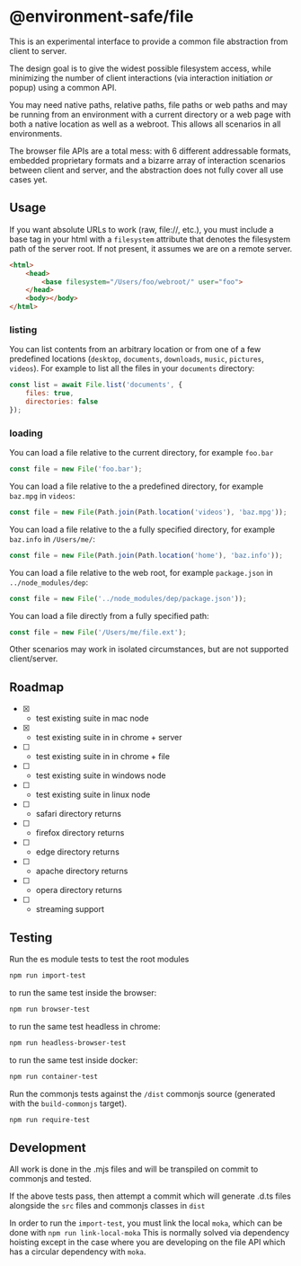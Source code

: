 @environment-safe/file
======================
This is an experimental interface to provide a common file abstraction from client to server.

The design goal is to give the widest possible filesystem access, while minimizing the number of client interactions (via interaction initiation *or* popup) using a common API.

You may need native paths, relative paths, file paths or web paths and may be running from an environment with a current directory or a web page with both a native location as well as a webroot. This allows all scenarios in all environments.

The browser file APIs are a total mess: with 6 different addressable formats, embedded proprietary formats and a bizarre array of interaction scenarios between client and server, and the abstraction does not fully cover all use cases yet.

Usage
-----

If you want absolute URLs to work (raw, file://, etc.), you must include a base tag in your html with a `filesystem` attribute that denotes the filesystem path of the server root. If not present, it assumes we are on a remote server.

```html
<html>
    <head>
        <base filesystem="/Users/foo/webroot/" user="foo">
    </head>
    <body></body>
</html>
```

### listing

You can list contents from an arbitrary location or from one of a few predefined locations (`desktop`, `documents`, `downloads`, `music`, `pictures`, `videos`). For example to list all the files in your `documents` directory:

```javascript
const list = await File.list('documents', {
    files: true,
    directories: false
});
```

### loading
You can load a file relative to the current directory, for example `foo.bar`

```javascript
const file = new File('foo.bar');
```

You can load a file relative to the a predefined directory, for example `baz.mpg` in `videos`:
```javascript
const file = new File(Path.join(Path.location('videos'), 'baz.mpg'));
```

You can load a file relative to the a fully specified directory, for example `baz.info` in `/Users/me/`:
```javascript
const file = new File(Path.join(Path.location('home'), 'baz.info'));
```

You can load a file relative to the web root, for example `package.json` in `../node_modules/dep`:
```javascript
const file = new File('../node_modules/dep/package.json'));
```

You can load a file directly from a fully specified path:
```javascript
const file = new File('/Users/me/file.ext');
```

Other scenarios may work in isolated circumstances, but are not supported client/server.


Roadmap
-------

- [x] - test existing suite in mac node
- [x] - test existing suite in in chrome + server
- [ ] - test existing suite in in chrome + file
- [ ] - test existing suite in windows node
- [ ] - test existing suite in linux node
- [ ] - safari directory returns
- [ ] - firefox directory returns
- [ ] - edge directory returns
- [ ] - apache directory returns
- [ ] - opera directory returns
- [ ] - streaming support

Testing
-------

Run the es module tests to test the root modules
```bash
npm run import-test
```
to run the same test inside the browser:

```bash
npm run browser-test
```
to run the same test headless in chrome:
```bash
npm run headless-browser-test
```

to run the same test inside docker:
```bash
npm run container-test
```

Run the commonjs tests against the `/dist` commonjs source (generated with the `build-commonjs` target).
```bash
npm run require-test
```

Development
-----------
All work is done in the .mjs files and will be transpiled on commit to commonjs and tested.

If the above tests pass, then attempt a commit which will generate .d.ts files alongside the `src` files and commonjs classes in `dist`

In order to run the `import-test`, you must link the local `moka`, which can be done with `npm run link-local-moka` This is normally solved via dependency hoisting except in the case where you are developing on the file API which has a circular dependency with `moka`.

